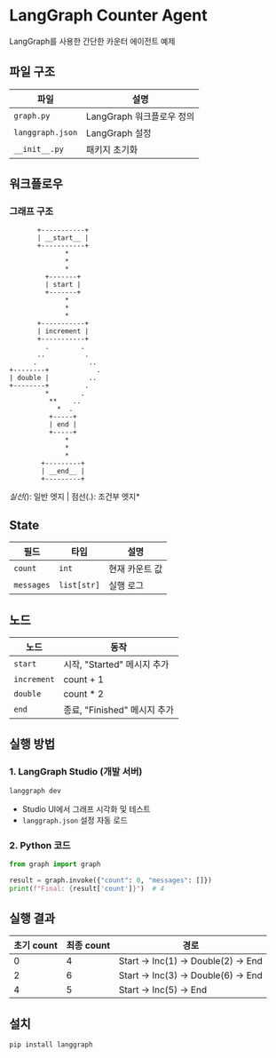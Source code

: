 # LangGraph Counter Agent

LangGraph를 사용한 간단한 카운터 에이전트 예제

## 파일 구조

| 파일 | 설명 |
|------|------|
| `graph.py` | LangGraph 워크플로우 정의 |
| `langgraph.json` | LangGraph 설정 |
| `__init__.py` | 패키지 초기화 |

## 워크플로우

### 그래프 구조

```
       +-----------+
       | __start__ |
       +-----------+
              *
              *
              *
         +-------+
         | start |
         +-------+
              *
              *
              *
       +-----------+
       | increment |
       +-----------+
         .        .
       ..          .
      .             ..
+--------+            .
| double |          ..
+--------+         .
         *        .
          **    ..
            *  .
          +-----+
          | end |
          +-----+
              *
              *
              *
        +---------+
        | __end__ |
        +---------+
```

*실선(*): 일반 엣지 | 점선(.): 조건부 엣지*


## State

| 필드 | 타입 | 설명 |
|------|------|------|
| `count` | `int` | 현재 카운트 값 |
| `messages` | `list[str]` | 실행 로그 |

## 노드

| 노드 | 동작 |
|------|------|
| `start` | 시작, "Started" 메시지 추가 |
| `increment` | count + 1 |
| `double` | count * 2 |
| `end` | 종료, "Finished" 메시지 추가 |

## 실행 방법

### 1. LangGraph Studio (개발 서버)

```bash
langgraph dev
```

- Studio UI에서 그래프 시각화 및 테스트
- `langgraph.json` 설정 자동 로드

### 2. Python 코드

```python
from graph import graph

result = graph.invoke({"count": 0, "messages": []})
print(f"Final: {result['count']}")  # 4
```

## 실행 결과

| 초기 count | 최종 count | 경로 |
|-----------|-----------|------|
| 0 | 4 | Start → Inc(1) → Double(2) → End |
| 2 | 6 | Start → Inc(3) → Double(6) → End |
| 4 | 5 | Start → Inc(5) → End |

## 설치

```bash
pip install langgraph
```
